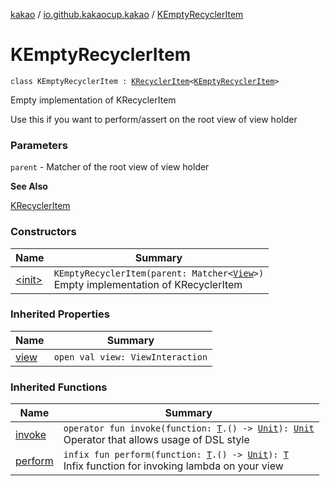 [kakao](../../index.md) / [io.github.kakaocup.kakao](../index.md) / [KEmptyRecyclerItem](./index.md)

# KEmptyRecyclerItem

`class KEmptyRecyclerItem : `[`KRecyclerItem`](../-k-recycler-item/index.md)`<`[`KEmptyRecyclerItem`](./index.md)`>`

Empty implementation of KRecyclerItem

Use this if you want to perform/assert on the root view of view holder

### Parameters

`parent` - Matcher of the root view of view holder

**See Also**

[KRecyclerItem](../-k-recycler-item/index.md)

### Constructors

| Name | Summary |
|---|---|
| [&lt;init&gt;](-init-.md) | `KEmptyRecyclerItem(parent: Matcher<`[`View`](https://developer.android.com/reference/android/view/View.html)`>)`<br>Empty implementation of KRecyclerItem |

### Inherited Properties

| Name | Summary |
|---|---|
| [view](../-k-recycler-item/view.md) | `open val view: ViewInteraction` |

### Inherited Functions

| Name | Summary |
|---|---|
| [invoke](../-k-recycler-item/invoke.md) | `operator fun invoke(function: `[`T`](../-k-recycler-item/index.md#T)`.() -> `[`Unit`](https://kotlinlang.org/api/latest/jvm/stdlib/kotlin/-unit/index.html)`): `[`Unit`](https://kotlinlang.org/api/latest/jvm/stdlib/kotlin/-unit/index.html)<br>Operator that allows usage of DSL style |
| [perform](../-k-recycler-item/perform.md) | `infix fun perform(function: `[`T`](../-k-recycler-item/index.md#T)`.() -> `[`Unit`](https://kotlinlang.org/api/latest/jvm/stdlib/kotlin/-unit/index.html)`): `[`T`](../-k-recycler-item/index.md#T)<br>Infix function for invoking lambda on your view |
